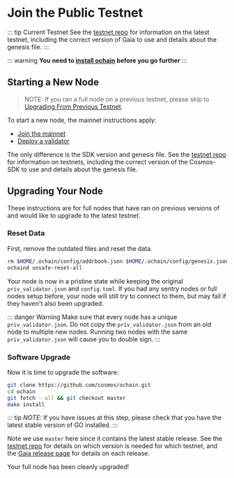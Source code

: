 <!--
order: 4
-->

# Join the Public Testnet 

::: tip Current Testnet
See the [testnet repo](https://github.com/cosmos/testnets) for
information on the latest testnet, including the correct version
of Gaia to use and details about the genesis file.
:::

::: warning
**You need to [install ochain](./installation.md) before you go further**
:::

## Starting a New Node

> NOTE: If you ran a full node on a previous testnet, please skip to [Upgrading From Previous Testnet](#upgrading-from-previous-testnet).

To start a new node, the mainnet instructions apply:

- [Join the mainnet](./join-mainnet.md)
- [Deploy a validator](../validators/validator-setup.md)

The only difference is the SDK version and genesis file. See the [testnet repo](https://github.com/cosmos/testnets) for information on testnets, including the correct version of the Cosmos-SDK to use and details about the genesis file.

## Upgrading Your Node

These instructions are for full nodes that have ran on previous versions of and would like to upgrade to the latest testnet.

### Reset Data

First, remove the outdated files and reset the data.

```bash
rm $HOME/.ochain/config/addrbook.json $HOME/.ochain/config/genesis.json
ochaind unsafe-reset-all
```

Your node is now in a pristine state while keeping the original `priv_validator.json` and `config.toml`. If you had any sentry nodes or full nodes setup before,
your node will still try to connect to them, but may fail if they haven't also
been upgraded.

::: danger Warning
Make sure that every node has a unique `priv_validator.json`. Do not copy the `priv_validator.json` from an old node to multiple new nodes. Running two nodes with the same `priv_validator.json` will cause you to double sign.
:::

### Software Upgrade

Now it is time to upgrade the software:

```bash
git clone https://github.com/cosmos/ochain.git
cd ochain
git fetch --all && git checkout master
make install
```

::: tip
_NOTE_: If you have issues at this step, please check that you have the latest stable version of GO installed.
:::

Note we use `master` here since it contains the latest stable release.
See the [testnet repo](https://github.com/cosmos/testnets) for details on which version is needed for which testnet, and the [Gaia release page](https://github.com/cosmos/ochain/releases) for details on each release.

Your full node has been cleanly upgraded!
